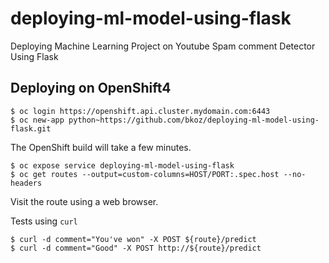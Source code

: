 # deploying-ml-model-using-flask
Deploying Machine Learning Project on Youtube Spam comment Detector Using Flask

## Deploying on OpenShift4

```
$ oc login https://openshift.api.cluster.mydomain.com:6443
$ oc new-app python~https://github.com/bkoz/deploying-ml-model-using-flask.git
```

The OpenShift build will take a few minutes.

```
$ oc expose service deploying-ml-model-using-flask
$ oc get routes --output=custom-columns=HOST/PORT:.spec.host --no-headers
```

Visit the route using a web browser.

Tests using `curl`

```
$ curl -d comment="You've won" -X POST ${route}/predict
$ curl -d comment="Good" -X POST http://${route}/predict
```
